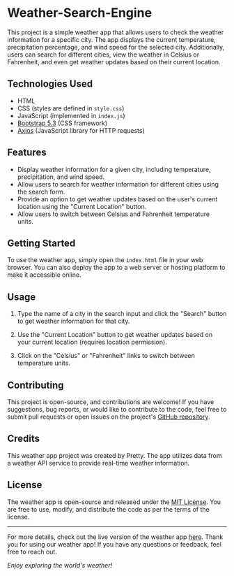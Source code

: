 # Weather-Search-Engine

This project is a simple weather app that allows users to check the weather information for a specific city. The app displays the current temperature, precipitation percentage, and wind speed for the selected city. Additionally, users can search for different cities, view the weather in Celsius or Fahrenheit, and even get weather updates based on their current location.

## Technologies Used

- HTML
- CSS (styles are defined in `style.css`)
- JavaScript (implemented in `index.js`)
- [Bootstrap 5.3](https://getbootstrap.com/) (CSS framework)
- [Axios](https://github.com/axios/axios) (JavaScript library for HTTP requests)

## Features

- Display weather information for a given city, including temperature, precipitation, and wind speed.
- Allow users to search for weather information for different cities using the search form.
- Provide an option to get weather updates based on the user's current location using the "Current Location" button.
- Allow users to switch between Celsius and Fahrenheit temperature units.

## Getting Started

To use the weather app, simply open the `index.html` file in your web browser. You can also deploy the app to a web server or hosting platform to make it accessible online.

## Usage

1. Type the name of a city in the search input and click the "Search" button to get weather information for that city.

2. Use the "Current Location" button to get weather updates based on your current location (requires location permission).

3. Click on the "Celsius" or "Fahrenheit" links to switch between temperature units.

## Contributing

This project is open-source, and contributions are welcome! If you have suggestions, bug reports, or would like to contribute to the code, feel free to submit pull requests or open issues on the project's [GitHub repository](https://github.com/Pretty1111/Weather-App).

## Credits

This weather app project was created by Pretty. The app utilizes data from a weather API service to provide real-time weather information.

## License

The weather app is open-source and released under the [MIT License](https://opensource.org/licenses/MIT). You are free to use, modify, and distribute the code as per the terms of the license.

---

For more details, check out the live version of the weather app [here](https://spectacular-peony-c38663.netlify.app/). Thank you for using our weather app! If you have any questions or feedback, feel free to reach out.

_Enjoy exploring the world's weather!_
